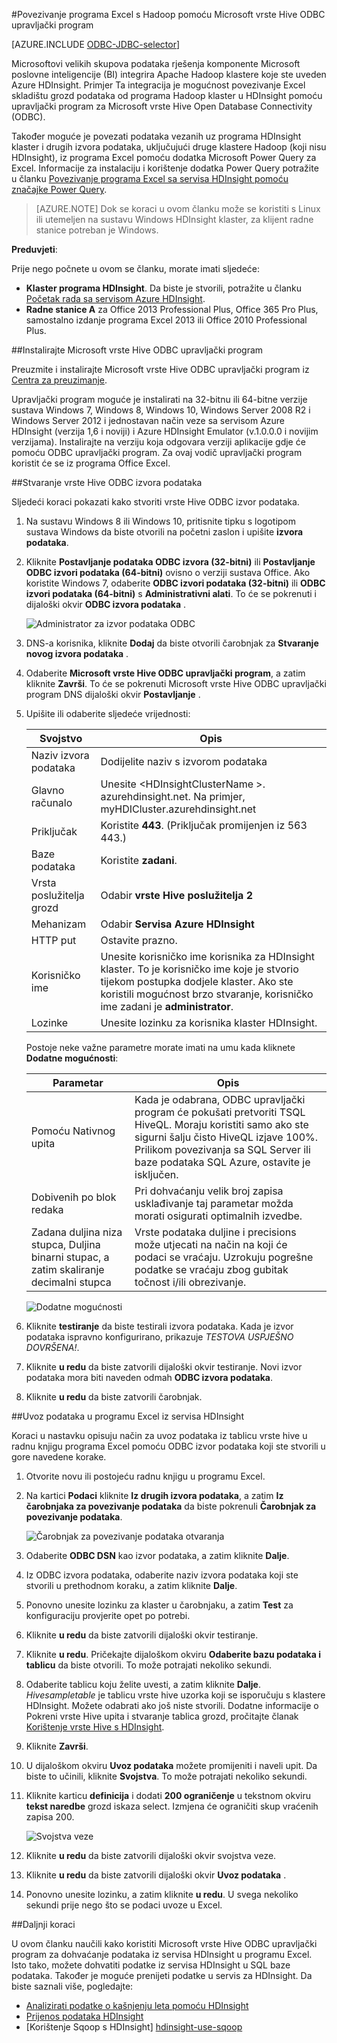<properties
   pageTitle="Povezivanje programa Excel s Hadoop s grozd ODBC upravljački program | Microsoft Azure"
   description="Upute za postavljanje i korištenje Microsoft vrste Hive ODBC upravljački program za Excel podatke upita programa klasteru HDInsight."
   services="hdinsight"
   documentationCenter=""
   authors="mumian"
   manager="jhubbard"
   tags="azure-portal"
   editor="cgronlun"/>

<tags
   ms.service="hdinsight"
   ms.devlang="na"
   ms.topic="article"
   ms.tgt_pltfrm="na"
   ms.workload="big-data"
   ms.date="10/19/2016"
   ms.author="jgao"/>

#<a name="connect-excel-to-hadoop-with-the-microsoft-hive-odbc-driver"></a>Povezivanje programa Excel s Hadoop pomoću Microsoft vrste Hive ODBC upravljački program

[AZURE.INCLUDE [ODBC-JDBC-selector](../../includes/hdinsight-selector-odbc-jdbc.md)]

Microsoftovi velikih skupova podataka rješenja komponente Microsoft poslovne inteligencije (BI) integrira Apache Hadoop klastere koje ste uveden Azure HDInsight. Primjer Ta integracija je mogućnost povezivanje Excel skladištu grozd podataka od programa Hadoop klaster u HDInsight pomoću upravljački program za Microsoft vrste Hive Open Database Connectivity (ODBC).

Također moguće je povezati podataka vezanih uz programa HDInsight klaster i drugih izvora podataka, uključujući druge klastere Hadoop (koji nisu HDInsight), iz programa Excel pomoću dodatka Microsoft Power Query za Excel. Informacije za instalaciju i korištenje dodatka Power Query potražite u članku [Povezivanje programa Excel sa servisa HDInsight pomoću značajke Power Query][hdinsight-power-query].

> [AZURE.NOTE] Dok se koraci u ovom članku može se koristiti s Linux ili utemeljen na sustavu Windows HDInsight klaster, za klijent radne stanice potreban je Windows.

**Preduvjeti**:

Prije nego počnete u ovom se članku, morate imati sljedeće:

- **Klaster programa HDInsight**. Da biste je stvorili, potražite u članku [Početak rada sa servisom Azure HDInsight][hdinsight-get-started].
- **Radne stanice A** za Office 2013 Professional Plus, Office 365 Pro Plus, samostalno izdanje programa Excel 2013 ili Office 2010 Professional Plus.


##<a name="install-microsoft-hive-odbc-driver"></a>Instalirajte Microsoft vrste Hive ODBC upravljački program

Preuzmite i instalirajte Microsoft vrste Hive ODBC upravljački program iz [Centra za preuzimanje][hive-odbc-driver-download].

Upravljački program moguće je instalirati na 32-bitnu ili 64-bitne verzije sustava Windows 7, Windows 8, Windows 10, Windows Server 2008 R2 i Windows Server 2012 i jednostavan način veze sa servisom Azure HDInsight (verzija 1,6 i noviji) i Azure HDInsight Emulator (v.1.0.0.0 i novijim verzijama). Instalirajte na verziju koja odgovara verziji aplikacije gdje će pomoću ODBC upravljački program. Za ovaj vodič upravljački program koristit će se iz programa Office Excel.

##<a name="create-hive-odbc-data-source"></a>Stvaranje vrste Hive ODBC izvora podataka

Sljedeći koraci pokazati kako stvoriti vrste Hive ODBC izvor podataka.

1. Na sustavu Windows 8 ili Windows 10, pritisnite tipku s logotipom sustava Windows da biste otvorili na početni zaslon i upišite **izvora podataka**.
2. Kliknite **Postavljanje podataka ODBC izvora (32-bitni)** ili **Postavljanje ODBC izvori podataka (64-bitni)** ovisno o verziji sustava Office. Ako koristite Windows 7, odaberite **ODBC izvori podataka (32-bitni)** ili **ODBC izvori podataka (64-bitni)** s **Administrativni alati**. To će se pokrenuti i dijaloški okvir **ODBC izvora podataka** .

    ![Administrator za izvor podataka ODBC][img-hdi-simbahiveodbc-datasource-admin]

3. DNS-a korisnika, kliknite **Dodaj** da biste otvorili čarobnjak za **Stvaranje novog izvora podataka** .
4. Odaberite **Microsoft vrste Hive ODBC upravljački program**, a zatim kliknite **Završi**. To će se pokrenuti Microsoft vrste Hive ODBC upravljački program DNS dijaloški okvir **Postavljanje** .

5. Upišite ili odaberite sljedeće vrijednosti:

    Svojstvo|Opis
    ---|---
    Naziv izvora podataka|Dodijelite naziv s izvorom podataka
    Glavno računalo|Unesite &lt;HDInsightClusterName >. azurehdinsight.net. Na primjer, myHDICluster.azurehdinsight.net
    Priključak|Koristite <strong>443</strong>. (Priključak promijenjen iz 563 443.)
    Baze podataka|Koristite <strong>zadani</strong>.
    Vrsta poslužitelja grozd|Odabir <strong>vrste Hive poslužitelja 2</strong>
    Mehanizam|Odabir <strong>Servisa Azure HDInsight</strong>
    HTTP put|Ostavite prazno.
    Korisničko ime|Unesite korisničko ime korisnika za HDInsight klaster. To je korisničko ime koje je stvorio tijekom postupka dodjele klaster. Ako ste koristili mogućnost brzo stvaranje, korisničko ime zadani je <strong>administrator</strong>.
    Lozinke|Unesite lozinku za korisnika klaster HDInsight.
    </table>

    Postoje neke važne parametre morate imati na umu kada kliknete **Dodatne mogućnosti**:

    Parametar|Opis
    ---|---
    Pomoću Nativnog upita|Kada je odabrana, ODBC upravljački program će pokušati pretvoriti TSQL HiveQL. Moraju koristiti samo ako ste sigurni šalju čisto HiveQL izjave 100%. Prilikom povezivanja sa SQL Server ili baze podataka SQL Azure, ostavite je isključen.
    Dobivenih po blok redaka|Pri dohvaćanju velik broj zapisa usklađivanje taj parametar možda morati osigurati optimalnih izvedbe.
    Zadana duljina niza stupca, Duljina binarni stupac, a zatim skaliranje decimalni stupca|Vrste podataka duljine i precisions može utjecati na način na koji će podaci se vraćaju. Uzrokuju pogrešne podatke se vraćaju zbog gubitak točnost i/ili obrezivanje.


    ![Dodatne mogućnosti][img-HiveOdbc-DataSource-AdvancedOptions]

6. Kliknite **testiranje** da biste testirali izvora podataka. Kada je izvor podataka ispravno konfigurirano, prikazuje *TESTOVA USPJEŠNO DOVRŠENA!*.
7. Kliknite **u redu** da biste zatvorili dijaloški okvir testiranje. Novi izvor podataka mora biti naveden odmah **ODBC izvora podataka**.
8. Kliknite **u redu** da biste zatvorili čarobnjak.

##<a name="import-data-into-excel-from-hdinsight"></a>Uvoz podataka u programu Excel iz servisa HDInsight

Koraci u nastavku opisuju način za uvoz podataka iz tablicu vrste hive u radnu knjigu programa Excel pomoću ODBC izvor podataka koji ste stvorili u gore navedene korake.

1. Otvorite novu ili postojeću radnu knjigu u programu Excel.
2. Na kartici **Podaci** kliknite **Iz drugih izvora podataka**, a zatim **Iz čarobnjaka za povezivanje podataka** da biste pokrenuli **Čarobnjak za povezivanje podataka**.

    ![Čarobnjak za povezivanje podataka otvaranja][img-hdi-simbahiveodbc.excel.dataconnection]

3. Odaberite **ODBC DSN** kao izvor podataka, a zatim kliknite **Dalje**.
4. Iz ODBC izvora podataka, odaberite naziv izvora podataka koji ste stvorili u prethodnom koraku, a zatim kliknite **Dalje**.
5. Ponovno unesite lozinku za klaster u čarobnjaku, a zatim **Test** za konfiguraciju provjerite opet po potrebi.
6. Kliknite **u redu** da biste zatvorili dijaloški okvir testiranje.
7. Kliknite **u redu**. Pričekajte dijaloškom okviru **Odaberite bazu podataka i tablicu** da biste otvorili. To može potrajati nekoliko sekundi.
8. Odaberite tablicu koju želite uvesti, a zatim kliknite **Dalje**. *Hivesampletable* je tablicu vrste hive uzorka koji se isporučuju s klastere HDInsight.  Možete odabrati ako još niste stvorili. Dodatne informacije o Pokreni vrste Hive upita i stvaranje tablica grozd, pročitajte članak [Korištenje vrste Hive s HDInsight][hdinsight-use-hive].
8. Kliknite **Završi**.
9. U dijaloškom okviru **Uvoz podataka** možete promijeniti i naveli upit. Da biste to učinili, kliknite **Svojstva**. To može potrajati nekoliko sekundi.
10. Kliknite karticu **definicija** i dodati **200 ograničenje** u tekstnom okviru **tekst naredbe** grozd iskaza select. Izmjena će ograničiti skup vraćenih zapisa 200.

    ![Svojstva veze][img-hdi-simbahiveodbc-excel-connectionproperties]

11. Kliknite **u redu** da biste zatvorili dijaloški okvir svojstva veze.
12. Kliknite **u redu** da biste zatvorili dijaloški okvir **Uvoz podataka** .  
13. Ponovno unesite lozinku, a zatim kliknite **u redu**. U svega nekoliko sekundi prije nego što se podaci uvoze u Excel.

##<a name="next-steps"></a>Daljnji koraci

U ovom članku naučili kako koristiti Microsoft vrste Hive ODBC upravljački program za dohvaćanje podataka iz servisa HDInsight u programu Excel. Isto tako, možete dohvatiti podatke iz servisa HDInsight u SQL baze podataka. Također je moguće prenijeti podatke u servis za HDInsight. Da biste saznali više, pogledajte:

- [Analizirati podatke o kašnjenju leta pomoću HDInsight][hdinsight-analyze-flight-data]
- [Prijenos podataka HDInsight][hdinsight-upload-data]
- [Korištenje Sqoop s HDInsight] [hdinsight-use-sqoop]


[hdinsight-use-sqoop]: hdinsight-use-sqoop.md
[hdinsight-analyze-flight-data]: hdinsight-analyze-flight-delay-data.md
[hdinsight-use-hive]: hdinsight-use-hive.md
[hdinsight-upload-data]: hdinsight-upload-data.md
[hdinsight-power-query]: hdinsight-connect-excel-power-query.md
[hdinsight-get-started]: hdinsight-hadoop-tutorial-get-started-windows.md

[hive-odbc-driver-download]: http://go.microsoft.com/fwlink/?LinkID=286698

[img-hdi-simbahiveodbc-datasource-admin]: ./media/hdinsight-connect-excel-hive-ODBC-driver/HDI.SimbaHiveOdbc.DataSourceAdmin1.png
[img-HiveOdbc-DataSource-AdvancedOptions]: ./media/hdinsight-connect-excel-hive-ODBC-driver/HDI.HiveOdbc.DataSource.AdvancedOptions1.png
[img-hdi-simbahiveodbc-excel-connectionproperties]: ./media/hdinsight-connect-excel-hive-ODBC-driver/HDI.SimbaHiveODBC.Excel.ConnectionProperties1.png
[img-hdi-simbahiveodbc.excel.dataconnection]: ./media/hdinsight-connect-excel-hive-ODBC-driver/HDI.SimbaHiveOdbc.Excel.DataConnection1.png

